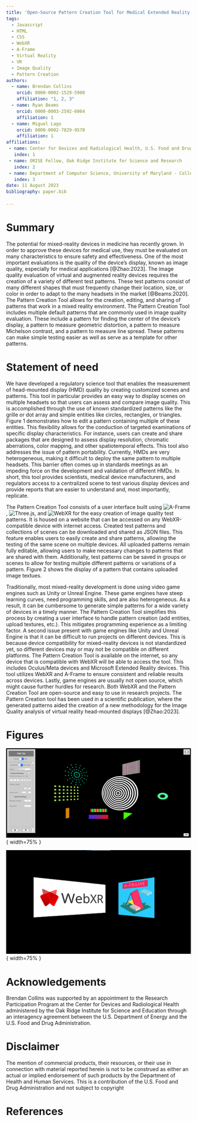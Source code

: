 ```yaml
---
title: 'Open-Source Pattern Creation Tool for Medical Extended Reality Image Quality Assessment'
tags:
  - Javascript
  - HTML
  - CSS
  - WebXR
  - A-Frame
  - Virtual Reality
  - VR
  - Image Quality
  - Pattern Creation
authors:
  - name: Brendan Collins
    orcid: 0000-0002-1529-5900
    affiliation: "1, 2, 3"
  - name: Ryan Beams
    orcid: 0000-0003-2592-6064
    affiliation: 1
  - name: Miguel Lago
    orcid: 0000-0002-7829-9570
    affiliation: 1
affiliations:
 - name: Center for Devices and Radiological Health, U.S. Food and Drug Administration
   index: 1
 - name: ORISE Fellow, Oak Ridge Institute for Science and Research
   index: 2
 - name: Department of Computer Science, University of Maryland - College Park
   index: 3
date: 11 August 2023
bibliography: paper.bib

---
```


# Summary

The potential for mixed-reality devices in medicine has recently grown. In order to approve these devices for medical use, they must be evaluated on many characteristics to ensure safety and effectiveness. One of the most important evaluations is the quality of the device’s display, known as image quality, especially for medical applications [@Zhao:2023]. The image quality evaluation of virtual and augmented reality devices requires the creation of a variety of different test patterns. These test patterns consist of many different shapes that must frequently change their location, size, or color in order to adapt to the many headsets in the market [@Beams:2020]. The Pattern Creation Tool allows for the creation, editing, and sharing of patterns that work in a mixed reality environment. The Pattern Creation Tool includes multiple default patterns that are commonly used in image quality evaluation. These include a pattern for finding the center of the device’s display, a pattern to measure geometric distortion, a pattern to measure Michelson contrast, and a pattern to measure line spread. These patterns can make simple testing easier as well as serve as a template for other patterns.

# Statement of need

We have developed a regulatory science tool that enables the measurement of head-mounted display (HMD) quality by creating customized scenes and patterns. This tool in particular provides an easy way to display scenes on multiple headsets so that users can assess and compare image quality. This is accomplished through the use of known standardized patterns like the grille or dot array and simple entities like circles, rectangles, or triangles. Figure 1 demonstrates how to edit a pattern containing multiple of these entities. This flexibility allows for the conduction of targeted examinations of specific display characteristics. For instance, users can create and share packages that are designed to assess display resolution, chromatic aberrations, color mapping, and other spatiotemporal effects. This tool also addresses the issue of pattern portability. Currently, HMDs are very heterogeneous, making it difficult to deploy the same pattern to multiple headsets. This barrier often comes up in standards meetings as an impeding force on the development and validation of different HMDs. In short, this tool provides scientists, medical device manufacturers, and regulators access to a centralized scene to test various display devices and provide reports that are easier to understand and, most importantly, replicate.

The Pattern Creation Tool consists of a user interface built using ![A-Frame](https://aframe.io/), ![Three.js](https://threejs.org/), and ![WebXR](https://immersiveweb.dev/) for the easy creation of image quality test patterns. It is housed on a website that can be accessed on any WebXR-compatible device with internet access. Created test patterns and collections of scenes can be downloaded and shared as JSON files. This feature enables users to easily create and share patterns, allowing the testing of the same scene on multiple devices. All uploaded patterns remain fully editable, allowing users to make necessary changes to patterns that are shared with them. Additionally, test patterns can be saved in groups or scenes to allow for testing multiple different patterns or variations of a pattern. Figure 2 shows the display of a pattern that contains uploaded image textues.

Traditionally, most mixed-reality development is done using video game engines such as Unity or Unreal Engine. These game engines have steep learning curves, need programming skills, and are also heterogeneous. As a result, it can be cumbersome to generate simple patterns for a wide variety of devices in a timely manner. The Pattern Creation Tool simplifies this process by creating a user interface to handle pattern creation (add entities, upload textures, etc.). This mitigates programming experience as a limiting factor. A second issue present with game engines like Unity and Unreal Engine is that it can be difficult to run projects on different devices. This is because device compatibility for mixed-reality devices is not standardized yet, so different devices may or may not be compatible on different platforms. The Pattern Creation Tool is available on the internet, so any device that is compatible with WebXR will be able to access the tool. This includes Oculus/Meta devices and Microsoft Extended Reality devices. This tool utilizes WebXR and A-Frame to ensure consistent and reliable results across devices. Lastly, game engines are usually not open source, which might cause further hurdles for research. Both WebXR and the Pattern Creation Tool are open-source and easy to use in research projects. The Pattern Creation tool has been used in a scientific publication, where the generated patterns aided the creation of a new methodology for the Image Quality analysis of virtual reality head-mounted displays [@Zhao:2023].

# Figures

![Editing a Pattern](./Images/Fig1a.png){ width=75% }  


![Displaying a customized pattern](./Images/Fig1b.png){ width=75% }  


# Acknowledgements

Brendan Collins was supported by an appointment to the Research Participation Program at the Center for Devices and Radiological Health administered by the Oak Ridge Institute for Science and Education through an interagency agreement between the U.S. Department of Energy and the U.S. Food and Drug Administration. 

# Disclaimer
The mention of commercial products, their resources, or their use in connection with material reported herein is not to be construed as either an actual or implied endorsement of such products by the Department of Health and Human Services. This is a contribution of the U.S. Food and Drug Administration and not subject to copyright

# References
